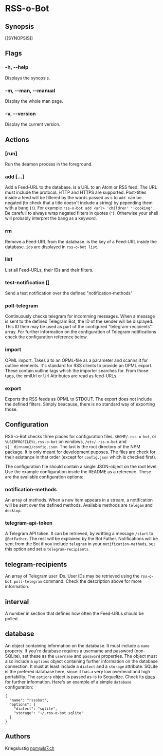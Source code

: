 # RSS-o-Bot

## Synopsis
[[SYNOPSIS]]

## Flags

### -h, --help
Displays the synopsis.

### -m, --man, --manual
Display the whole man page.

### -v, --version
Display the current version.

## Actions
### [run]
Run the deamon process in the foreground.

### add <url> [<filter>...]
Add a Feed-URL to the database. <url> is a URL to an Atom or RSS feed. The URL must include the protocol. HTTP and HTTPS are supported. Post-titles inside a feed will be filtered by the words passed as <filter>s to `add`. <filter> can be negated (to check that a title doesn't include a string) by pepending them with a bang (`!`). For example `rss-o-bot add <url> 'children' '!cooking'`. Be carefull to always wrap negated filters in quotes (`'`). Otherwise your shell will probably interpret the bang as a keyword.

### rm <id>
Remove a Feed-URL from the database. <id> is the key of a Feed-URL inside the database. `id`s are displayed in `rss-o-bot list`.

### list
List all Feed-URLs, their IDs and their filters.

### test-notification [<url>]
Send a test notification over the defined "notification-methods"

### poll-telegram
Continuously checks telegram for incomming messages. When a message is sent to the defined Telegram Bot, the ID of the sender will be displayed. This ID then may be used as part of the configured "telegram-recipients" array. For further information on the configuration of Telegram notifications check the configuration reference below.

### import <path>
OPML import. Takes a <path> to an OPML-file as a parameter and scanns it for outline elements. It's standard for RSS clients to provide an OPML export. These contain outline tags which the importer searches for. From those tags, the xmlUrl or Url Attributes are read as feed-URLs.

### export
Exports the RSS feeds as OPML to STDOUT. The export does not include the defined filters. Simply beacause, there is no standard way of exporting those.

## Configuration
RSS-o-Bot checks three places for configuration files. `$HOME/.rss-o-bot`, or `%USERPROFILE%\.rss-o-bot` on windows, `/etc/.rss-o-bot` and `${__dirname}/config.json`. The last is the root directory of the NPM package. It is only meant for development puposes. The files are check for their existance in that order (except for `config.json` which is checked first).

The configuration file should contain a single JSON-object on the root level. Use the example configuration inside the README as a reference. These are the available configuration options:

### notification-methods
An array of methods. When a new item appears in a stream, a notification will be sent over the defined methods. Available methods are `telegam` and `desktop`.

### telegram-api-token
A Telegram API token. It can be retrieved, by writting a message `/start` to `@BotFather`. The rest will be explained by the Bot Father. Notifications will be sent from the Bot if you include `telegram` in your `notification-methods`, set this option and set a `telegram-recipients`.

## telegram-recipients
An array of Telegram user IDs. User IDs may be retrieved using the `rss-o-bot poll-telegram` command. Check the description above for more information.

## interval
A number in section that defines how often the Feed-URLs should be polled.

## database
An object containing information on the database. It must include a `name` property. If you're database requires a username and password (non-SQLite), set these as the `username` and `password` properties. The object must also include a `options` object containing further information on the database connection. It must at least include a `dialect` and a `storage` attribute. SQLite is the prefered database here, since it has a very low overhead and high portability. The `options` object is passed as-is to Sequelize. Check its [docs](http://sequelize.readthedocs.io/en/latest/api/sequelize/) for further information. Here's an example of a simple `database` configuration:

```
{
  "name": "rssobot",
  "options": {
    "dialect": "sqlite",
    "storage": "~/.rss-o-bot.sqlite"
  }
}
```

## Authors
Kriegslustig <npm@ls7.ch>

